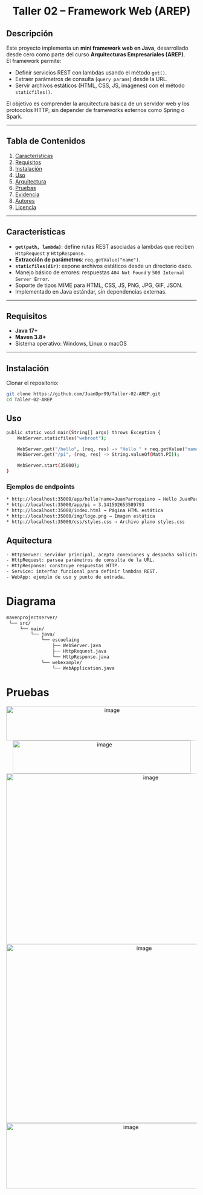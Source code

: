 <h1 align="center">Taller 02 – Framework Web (AREP)</h1>

## Descripción
Este proyecto implementa un **mini framework web en Java**, desarrollado desde cero como parte del curso **Arquitecturas Empresariales (AREP)**.  
El framework permite:
- Definir servicios REST con lambdas usando el método `get()`.
- Extraer parámetros de consulta (`query params`) desde la URL.
- Servir archivos estáticos (HTML, CSS, JS, imágenes) con el método `staticfiles()`.

El objetivo es comprender la arquitectura básica de un servidor web y los protocolos HTTP, sin depender de frameworks externos como Spring o Spark.

---

## Tabla de Contenidos
1. [Características](#características)  
2. [Requisitos](#requisitos)  
3. [Instalación](#instalación)  
5. [Uso](#uso)  
6. [Arquitectura](#arquitectura)  
7. [Pruebas](#pruebas)  
8. [Evidencia](#evidencia)  
9. [Autores](#autores)  
10. [Licencia](#licencia)  

---

## Características
- **`get(path, lambda)`**: define rutas REST asociadas a lambdas que reciben `HttpRequest` y `HttpResponse`.
- **Extracción de parámetros**: `req.getValue("name")`.
- **`staticfiles(dir)`**: expone archivos estáticos desde un directorio dado.
- Manejo básico de errores: respuestas `404 Not Found` y `500 Internal Server Error`.
- Soporte de tipos MIME para HTML, CSS, JS, PNG, JPG, GIF, JSON.
- Implementado en Java estándar, sin dependencias externas.

---

## Requisitos
- **Java 17+**
- **Maven 3.8+**
- Sistema operativo: Windows, Linux o macOS

---

## Instalación
Clonar el repositorio:

```bash
git clone https://github.com/JuanDpr99/Taller-02-AREP.git
cd Taller-02-AREP
```
## Uso
```bash
public static void main(String[] args) throws Exception {
    WebServer.staticfiles("webroot");

    WebServer.get("/hello", (req, res) -> "Hello " + req.getValue("name"));
    WebServer.get("/pi", (req, res) -> String.valueOf(Math.PI));

    WebServer.start(35000);
}
```
### Ejemplos de endpoints
```bash
* http://localhost:35000/app/hello?name=JuanParroquiano → Hello JuanParroquiano
* http://localhost:35000/app/pi → 3.141592653589793
* http://localhost:35000/index.html → Página HTML estática
* http://localhost:35000/img/logo.png → Imagen estática
* http://localhost:35000/css/styles.css → Archivo plano styles.css
```
## Aquitectura
```bash
- HttpServer: servidor principal, acepta conexiones y despacha solicitudes.
- HttpRequest: parsea parámetros de consulta de la URL.
- HttpResponse: construye respuestas HTTP.
- Service: interfaz funcional para definir lambdas REST.
- WebApp: ejemplo de uso y punto de entrada.
```
# Diagrama
```bash
mavenprojectserver/
 └── src/
     └── main/
         └── java/
             └── escuelaing
                 ├── WebServer.java
                 ├── HttpRequest.java
                 └── HttpResponse.java
             └── webexample/
                 └── WebApplication.java                 
```

# Pruebas
<p align="center">
  <img width="544" height="91" alt="image" src="https://github.com/user-attachments/assets/42d86588-5401-4246-81a4-66838126e8b6" />
  <img width="471" height="87" alt="image" src="https://github.com/user-attachments/assets/aab43b38-8d23-4348-a648-3542828f00cc" />
  <img width="749" height="451" alt="image" src="https://github.com/user-attachments/assets/c498233b-425c-47ff-8801-0e97aac8d33d" />
  <img width="714" height="473" alt="image" src="https://github.com/user-attachments/assets/73c0ce8d-daf4-47ba-b0ff-711e4a202245" />
  <img width="644" height="173" alt="image" src="https://github.com/user-attachments/assets/dbcff121-2df3-445f-9ca8-2eb6a53dc0a1" />
</p>



